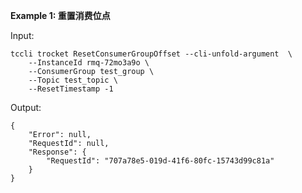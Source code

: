 **Example 1: 重置消费位点**



Input: 

```
tccli trocket ResetConsumerGroupOffset --cli-unfold-argument  \
    --InstanceId rmq-72mo3a9o \
    --ConsumerGroup test_group \
    --Topic test_topic \
    --ResetTimestamp -1
```

Output: 
```
{
    "Error": null,
    "RequestId": null,
    "Response": {
        "RequestId": "707a78e5-019d-41f6-80fc-15743d99c81a"
    }
}
```

